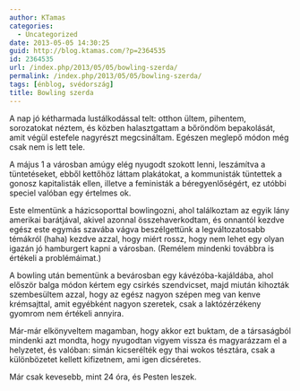 ```yaml
---
author: KTamas
categories:
  - Uncategorized
date: 2013-05-05 14:30:25
guid: http://blog.ktamas.com/?p=2364535
id: 2364535
url: /index.php/2013/05/05/bowling-szerda/
permalink: /index.php/2013/05/05/bowling-szerda/
tags: [énblog, svédország]
title: Bowling szerda
---
```


A nap jó kétharmada lustálkodással telt: otthon ültem, pihentem, sorozatokat néztem, és közben halasztgattam a bőröndöm bepakolását, amit végül estefele nagyrészt megcsináltam. Egészen meglepő módon még csak nem is lett tele.

A május 1 a városban amúgy elég nyugodt szokott lenni, leszámítva a tüntetéseket, ebből kettőhöz láttam plakátokat, a kommunisták tüntettek a gonosz kapitalisták ellen, illetve a feministák a béregyenlőségért, ez utóbbi speciel valóban egy értelmes ok.

Este elmentünk a házicsoporttal bowlingozni, ahol találkoztam az egyik lány amerikai barátjával, akivel azonnal összehaverkodtam, és onnantól kezdve egész este egymás szavába vágva beszélgettünk a legváltozatosabb témákról (haha) kezdve azzal, hogy miért rossz, hogy nem lehet egy olyan igazán jó hamburgert kapni a városban. (Remélem mindenki továbbra is értékeli a problémáimat.)

A bowling után bementünk a bevárosban egy kávézóba-kajáldába, ahol először balga módon kértem egy csirkés szendvicset, majd miután kihozták szembesültem azzal, hogy az egész nagyon szépen meg van kenve krémsajttal, amit egyébként nagyon szeretek, csak a laktózérzékeny gyomrom nem értékeli annyira.

Már-már elkönyveltem magamban, hogy akkor ezt buktam, de a társaságból mindenki azt mondta, hogy nyugodtan vigyem vissza és magyarázzam el a helyzetet, és valóban: simán kicserélték egy thai wokos tésztára, csak a különbözetet kellett kifizetnem, ami igen dicséretes.

Már csak kevesebb, mint 24 óra, és Pesten leszek.
